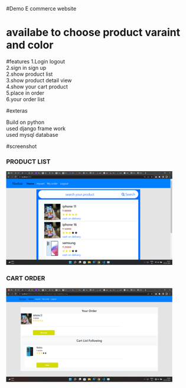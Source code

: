 #Demo E commerce website

# availabe to choose product varaint and color

#features
1.Login logout <br>
2.sign in sign up <br>
2.show product list <br>
3.show product detail view <br>
4.show your cart product <br>
5.place in order <br>
6.your order list <br>
  
#exteras
 <p>
  Build on python
  <br>
  used django frame work
  <br>
  used mysql database
  </p>

#screenshot 

<p align="center">
  <h3>PRODUCT LIST</h3>
  <img src="https://github.com/Johnscott207/chefkart/blob/master/Screenshots/product%20list.png" width="450" alt="Screenshot">
</p>



<p align="center">
  <h3>CART ORDER</h3>
  <img src="https://github.com/Johnscott207/chefkart/blob/master/Screenshots/Cart%20and%20order.png" width="450" alt="Screenshot">
</p>

